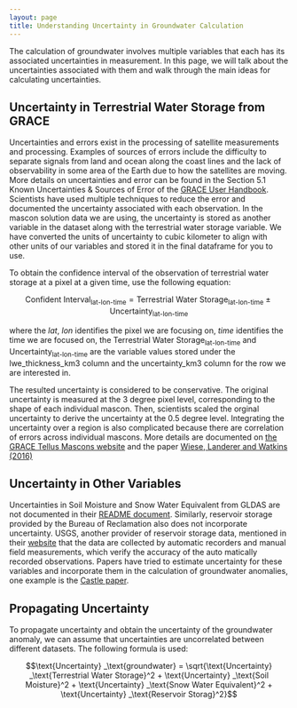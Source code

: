 ```yaml
---
layout: page
title: Understanding Uncertainty in Groundwater Calculation
---
```

The calculation of groundwater involves multiple variables that each has its associated uncertainties in measurement. In this page, we will talk about the uncertainties associated with them and walk through the main ideas for calculating uncertainties.

## Uncertainty in Terrestrial Water Storage from GRACE
Uncertainties and errors exist in the processing of satellite measurements and processing. Examples of sources of errors include the difficulty to separate signals from land and ocean along the coast lines and the lack of observability in some area of the Earth due to how the satellites are moving. More details on uncertainties and error can be found in the Section 5.1 Known Uncertainties & Sources of Error of the [GRACE User Handbook](https://deotb6e7tfubr.cloudfront.net/s3-edaf5da92e0ce48fb61175c28b67e95d/podaac-ops-cumulus-docs.s3.us-west-2.amazonaws.com/gracefo/open/docs/GRACE-FO_L3_Handbook_JPL.pdf?A-userid=None&Expires=1691775191&Signature=hg9xblOoxGYd6Y4nT6lDtUVJfyYE9iB4GuXJi8rBsajgAq1CW2ctZHK-nHkLGDB4U0GbLKywoUI4h3QIN27MZorTUU2osEa6PDDEqniPfumQLqTdES7sgK2eBwYHKp8ac07-hFyfJ6bxhFwj-OKYMfS5mw1SLtGbjenc3LGLEOaQ-SVA~aNDQ-2QjCzFqtb-H9CXBGy6ZLNaU6fEzTmTUXIVqTXu8mZaB7423exrYNWxzbjLKctErOF-NX3gV8-ThrAt-VsLh~PBaT9epFamMOH18hs6Uv3t0~GwwF4UQTPS7wPndO4vnpApDni7F3u9ElnlK~OED7BX3sQ3S72nsw__&Key-Pair-Id=K2T4XLW1Q8DT9E). Scientists have used multiple techniques to reduce the error and documented the uncertainty associated with each observation. In the mascon solution data we are using, the uncertainty is stored as another variable in the dataset along with the terrestrial water storage variable. We have converted the units of uncertainty to cubic kilometer to align with other units of our variables and stored it in the final dataframe for you to use. 

To obtain the confidence interval of the observation of terrestrial water storage at a pixel at a given time, use the following equation:

$$\text{Confident Interval} _\text{lat-lon-time} = \text{Terrestrial Water Storage} _\text{lat-lon-time} ± \text{Uncertainty} _\text{lat-lon-time}$$

where the $`lat`$, $lon$ identifies the pixel we are focusing on, $time$ identifies the time we are focused on, the $\text{Terrestrial Water Storage} _\text{lat-lon-time}$ and $\text{Uncertainty} _\text{lat-lon-time}$ are the variable values stored under the lwe_thickness_km3 column and the uncertainty_km3 column for the row we are interested in.

The resulted uncertainty is considered to be conservative. The original uncertainty is measured at the 3 degree pixel level, corresponding to the shape of each individual mascon. Then, scientists scaled the orginal uncertainty to derive the uncertainty at the 0.5 degree level. Integrating the uncertainty over a region is also complicated because there are correlation of errors across individual mascons. More details are documented on [the GRACE Tellus Mascons website](https://grace.jpl.nasa.gov/data/get-data/jpl_global_mascons/) and the paper [Wiese, Landerer and Watkins (2016)](http://dx.doi.org/10.1002/2016WR019344)



## Uncertainty in Other Variables
Uncertainties in Soil Moisture and Snow Water Equivalent from GLDAS are not documented in their [README document](https://hydro1.gesdisc.eosdis.nasa.gov/data/GLDAS/GLDAS_NOAH025_M.2.1/doc/README_GLDAS2.pdf). Similarly, reservoir storage provided by the Bureau of Reclamation also does not incorporate uncertainty. USGS, another provider of reservoir storage data, mentioned in their [website](https://waterdata.usgs.gov/nwis/sw) that the data are collected by automatic recorders and manual field measurements, which verify the accuracy of the auto matically recorded observations. Papers have tried to estimate uncertainty for these variables and incorporate them in the calculation of groundwater anomalies, one example is the [Castle paper](https://agupubs.onlinelibrary.wiley.com/doi/10.1002/2014GL061055).

## Propagating Uncertainty
To propagate uncertainty and obtain the uncertainty of the groundwater anomaly, we can assume that uncertainties are uncorrelated between different datasets. The following formula is used:

$$\text{Uncertainty} _\text{groundwater} = \sqrt{\text{Uncertainty} _\text{Terrestrial Water Storage}^2 + \text{Uncertainty} _\text{Soil Moisture}^2 + \text{Uncertainty} _\text{Snow Water Equivalent}^2 + \text{Uncertainty} _\text{Reservoir Storag}^2}$$
